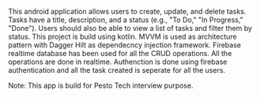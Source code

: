  This android application  allows users to create, update, and delete tasks. Tasks have a title, description, and a status (e.g., "To Do," "In Progress," "Done").
 Users should also be able to view a list of tasks and filter them by status.
 This project is build using kotlin.
 MVVM is used as architecture pattern with Dagger Hilt as dependecncy injection framework.
 Firebase realtime database has been used for all the CRUD operations.
 All the operations are done in realtime.
 Authenction is done using firebase authentication and all the task created is seperate for all the users.

 Note: This app is build for Pesto Tech interview purpose.
